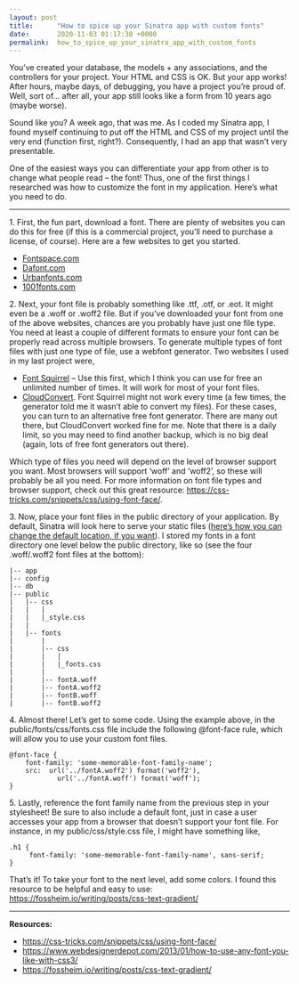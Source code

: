 ```yaml
---
layout: post
title:      "How to spice up your Sinatra app with custom fonts"
date:       2020-11-03 01:17:38 +0000
permalink:  how_to_spice_up_your_sinatra_app_with_custom_fonts
---
```



You’ve created your database, the models + any associations, and the controllers for your project. Your HTML and CSS is OK. But your app works! After hours, maybe days, of debugging, you have a project you’re proud of. Well, sort of… after all, your app still looks like a form from 10 years ago (maybe worse).

Sound like you? A week ago, that was me. As I coded my Sinatra app, I found myself continuing to put off the HTML and CSS of my project until the very end (function first, right?). Consequently, I had an app that wasn’t very presentable.

One of the easiest ways you can differentiate your app from other is to change what people read – the font! Thus, one of the first things I researched was how to customize the font in my application. Here’s what you need to do.  

---

1\. First, the fun part, download a font. There are plenty of websites you can do this for free (if this is a commercial project, you’ll need to purchase a license, of course). Here are a few websites to get you started.

 - [Fontspace.com](http://fontspace.com)
 - [Dafont.com](http://dafont.com)
 - [Urbanfonts.com](http://urbanfonts.com)
 - [1001fonts.com](http://1001fonts.com)

2\. Next, your font file is probably something like .ttf, .otf, or .eot. It might even be a .woff or .woff2 file. But if you’ve downloaded your font from one of the above websites, chances are you probably have just one file type. You need at least a couple of different formats to ensure your font can be properly read across multiple browsers. To generate multiple types of font files with just one type of file, use a webfont generator. Two websites I used in my last project were,

 - [Font Squirrel]( https://www.fontsquirrel.com/tools/webfont-generator) – Use this first, which I think you can use for free an unlimited number of times. It will work for most of your font files.
 - [CloudConvert]( https://cloudconvert.com/). Font Squirrel might not work every time (a few times, the generator told me it wasn’t able to convert my files). For these cases, you can turn to an alternative free font generator. There are many out there, but CloudConvert worked fine for me. Note that there is a daily limit, so you may need to find another backup, which is no big deal (again, lots of free font generators out there).

Which type of files you need will depend on the level of browser support you want. Most browsers will support ‘woff’ and ‘woff2’, so these will probably be all you need. For more information on font file types and browser support, check out this great resource: https://css-tricks.com/snippets/css/using-font-face/.

3\.  Now, place your font files in the public directory of your application. By default, Sinatra will look here to serve your static files ([here’s how you can change the default location, if you want](http://sinatrarb.com/configuration.html)). I stored my fonts in a font directory one level below the public directory, like so (see the four .woff/.woff2 font files at the bottom):

```
|-- app
|-- config
|-- db
|-- public
|   |-- css
|   |   |
|   |   |_style.css
|   |
|   |-- fonts
|       |
|       |-- css
|       |   |
|       |   |_fonts.css
|       |
|       |-- fontA.woff
|       |-- fontA.woff2
|       |-- fontB.woff
|       |-- fontB.woff2
```

4\.  Almost there! Let’s get to some code. Using the example above, in the public/fonts/css/fonts.css file include the following @font-face rule, which will allow you to use your custom font files.

```
@font-face {
    font-family: 'some-memorable-font-family-name';
    src:  url('../fontA.woff2') format('woff2'),
            url('../fontA.woff') format('woff');
}
```

5\. Lastly, reference the font family name from the previous step in your stylesheet! Be sure to also include a default font, just in case a user accesses your app from a browser that doesn’t support your font file. For instance, in my public/css/style.css file, I might have something like,

```
.h1 {
     font-family: 'some-memorable-font-family-name', sans-serif;
}
```

That’s it! To take your font to the next level, add some colors. I found this resource to be helpful and easy to use: https://fossheim.io/writing/posts/css-text-gradient/ 

---

**Resources:**

- https://css-tricks.com/snippets/css/using-font-face/
- https://www.webdesignerdepot.com/2013/01/how-to-use-any-font-you-like-with-css3/
- https://fossheim.io/writing/posts/css-text-gradient/
